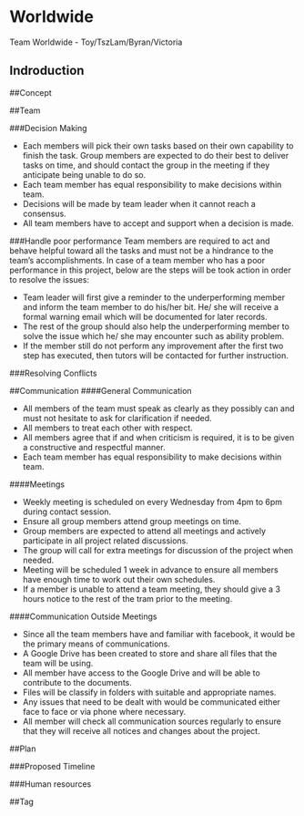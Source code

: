 # Worldwide
Team Worldwide - Toy/TszLam/Byran/Victoria

## Indroduction

##Concept

##Team

###Decision Making
* Each members will pick their own tasks based on their own capability to finish the task. Group members are expected to do their best to deliver tasks on time, and should contact the group in the meeting if they anticipate being unable to do so.
* Each team member has equal responsibility to make decisions within team.
* Decisions will be made by team leader when it cannot reach a consensus.
* All team members have to accept and support when a decision is made.

###Handle poor performance
Team members are required to act and behave helpful toward all the tasks and must not be a hindrance to the team’s accomplishments. In case of a team member who has a poor performance in this project, below are the steps will be took action in order to resolve the issues:
* Team leader will first give a reminder to the underperforming member and inform the team member to do his/her bit. He/ she will receive a formal warning email which will be documented for later records.
* The rest of the group should also help the underperforming member to solve the issue which he/ she may encounter such as ability problem.
* If the member still do not perform any improvement after the first two step has executed, then tutors will be contacted for further instruction.

###Resolving Conflicts
 

##Communication
####General Communication
* All members of the team must speak as clearly as they possibly can and must not hesitate to ask for clarification if needed. 
* All members to treat each other with respect.
* All members agree that if and when criticism is required, it is to be given a constructive and respectful manner.
* Each team member has equal responsibility to make decisions within team.

####Meetings
* Weekly meeting is scheduled on every Wednesday from 4pm to 6pm during contact session.
* Ensure all group members attend group meetings on time.
* Group members are expected to attend all meetings and actively participate in all project related discussions.
* The group will call for extra meetings for discussion of the project when needed.
* Meeting will be scheduled 1 week in advance to ensure all members have enough time to work out their own schedules.
* If a member is unable to attend a team meeting, they should give a 3 hours notice to the rest of the tram prior to the meeting.

####Communication Outside Meetings
* Since all the team members have and familiar with facebook, it would be the primary means of communications.
* A Google Drive has been created to store and share all files that the team will be using.
* All member have access to the Google Drive and will be able to contribute to the documents.
* Files will be classify in folders with suitable and appropriate names.
* Any issues that need to be dealt with would be communicated either face to face or via phone where necessary.
* All member will check all communication sources regularly to ensure that they will receive all notices and changes about the project.

##Plan

###Proposed Timeline

###Human resources

##Tag
